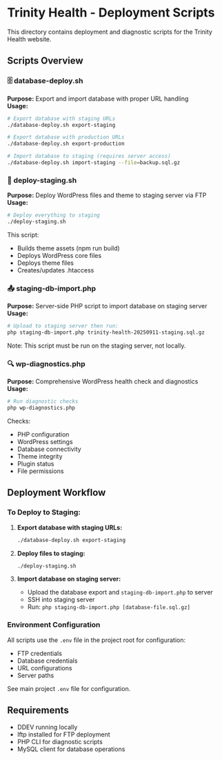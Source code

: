 # Trinity Health - Deployment Scripts

This directory contains deployment and diagnostic scripts for the Trinity Health website.

## Scripts Overview

### 🗄️ database-deploy.sh
**Purpose:** Export and import database with proper URL handling  
**Usage:**
```bash
# Export database with staging URLs
./database-deploy.sh export-staging

# Export database with production URLs  
./database-deploy.sh export-production

# Import database to staging (requires server access)
./database-deploy.sh import-staging --file=backup.sql.gz
```

### 🚀 deploy-staging.sh
**Purpose:** Deploy WordPress files and theme to staging server via FTP  
**Usage:**
```bash
# Deploy everything to staging
./deploy-staging.sh
```
This script:
- Builds theme assets (npm run build)
- Deploys WordPress core files
- Deploys theme files
- Creates/updates .htaccess

### 📤 staging-db-import.php
**Purpose:** Server-side PHP script to import database on staging server  
**Usage:**
```bash
# Upload to staging server then run:
php staging-db-import.php trinity-health-20250911-staging.sql.gz
```
Note: This script must be run on the staging server, not locally.

### 🔍 wp-diagnostics.php
**Purpose:** Comprehensive WordPress health check and diagnostics  
**Usage:**
```bash
# Run diagnostic checks
php wp-diagnostics.php
```
Checks:
- PHP configuration
- WordPress settings
- Database connectivity
- Theme integrity
- Plugin status
- File permissions

## Deployment Workflow

### To Deploy to Staging:

1. **Export database with staging URLs:**
   ```bash
   ./database-deploy.sh export-staging
   ```

2. **Deploy files to staging:**
   ```bash
   ./deploy-staging.sh
   ```

3. **Import database on staging server:**
   - Upload the database export and `staging-db-import.php` to server
   - SSH into staging server
   - Run: `php staging-db-import.php [database-file.sql.gz]`

### Environment Configuration

All scripts use the `.env` file in the project root for configuration:
- FTP credentials
- Database credentials  
- URL configurations
- Server paths

See main project `.env` file for configuration.

## Requirements

- DDEV running locally
- lftp installed for FTP deployment
- PHP CLI for diagnostic scripts
- MySQL client for database operations